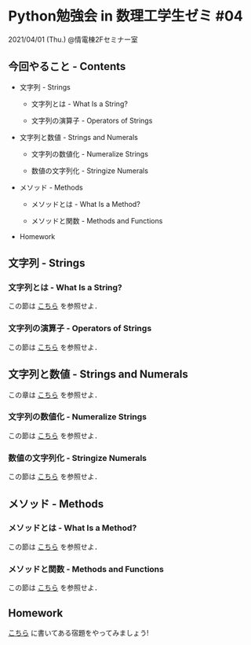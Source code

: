 # Python勉強会 in 数理工学生ゼミ #04

2021/04/01 (Thu.) @情電棟2Fセミナー室

## 今回やること - Contents

- 文字列 - Strings

  - 文字列とは - What Is a String?

  - 文字列の演算子 - Operators of Strings

- 文字列と数値 - Strings and Numerals

  - 文字列の数値化 - Numeralize Strings

  - 数値の文字列化 - Stringize Numerals

- メソッド - Methods

  - メソッドとは - What Is a Method?

  - メソッドと関数 - Methods and Functions

- Homework

## 文字列 - Strings

### 文字列とは - What Is a String?

この節は [こちら](https://www.python.jp/train/string/string.html) を参照せよ．

### 文字列の演算子 - Operators of Strings

この節は [こちら](https://www.python.jp/train/string/string_and_num.html) を参照せよ．

## 文字列と数値 - Strings and Numerals

この章は [こちら](https://www.python.jp/train/string/string.html#%E6%96%87%E5%AD%97%E3%81%A8%E6%95%B0%E5%AD%97%E3%81%AE%E3%81%A1%E3%81%8C%E3%81%84) を参照せよ．

### 文字列の数値化 - Numeralize Strings

この節は [こちら](https://www.python.jp/train/string/string_and_num.html#%E6%96%87%E5%AD%97%E5%88%97%E3%81%AE%E6%95%B0%E5%80%A4%E5%8C%96) を参照せよ．

### 数値の文字列化 - Stringize Numerals

この節は [こちら](https://www.python.jp/train/string/string_and_num.html#%E6%95%B0%E5%80%A4%E3%81%AE%E6%96%87%E5%AD%97%E5%88%97%E5%8C%96) を参照せよ．

## メソッド - Methods

### メソッドとは - What Is a Method?

この節は [こちら](https://www.python.jp/train/string/method.html) を参照せよ．

### メソッドと関数 - Methods and Functions

この節は [こちら](https://www.python.jp/train/string/method.html#%E3%83%A1%E3%82%BD%E3%83%83%E3%83%89%E3%81%A8%E9%96%A2%E6%95%B0) を参照せよ．

## Homework

[こちら](https://github.com/fumiyanll23/PythonLearning/blob/main/01/homework_04.md) に書いてある宿題をやってみましょう!
